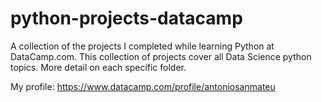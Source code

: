 # python-projects-datacamp
A collection of the projects I completed while learning Python at DataCamp.com. This collection of projects cover all Data Science python topics. More detail on each specific folder.

My profile: https://www.datacamp.com/profile/antoniosanmateu

